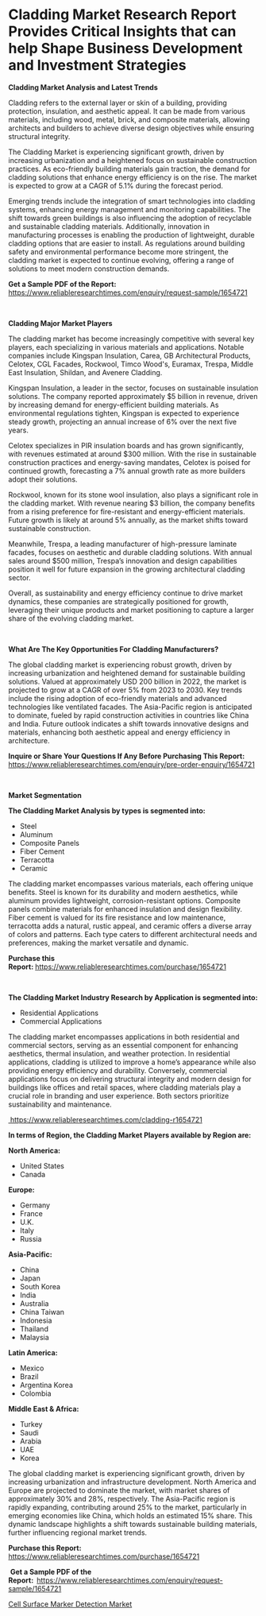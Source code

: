 <p><h1>Cladding Market Research Report Provides Critical Insights that can help Shape Business Development and Investment Strategies</h1></p><p><strong>Cladding Market Analysis and Latest Trends</strong></p>
<p><p>Cladding refers to the external layer or skin of a building, providing protection, insulation, and aesthetic appeal. It can be made from various materials, including wood, metal, brick, and composite materials, allowing architects and builders to achieve diverse design objectives while ensuring structural integrity. </p><p>The Cladding Market is experiencing significant growth, driven by increasing urbanization and a heightened focus on sustainable construction practices. As eco-friendly building materials gain traction, the demand for cladding solutions that enhance energy efficiency is on the rise. The market is expected to grow at a CAGR of 5.1% during the forecast period. </p><p>Emerging trends include the integration of smart technologies into cladding systems, enhancing energy management and monitoring capabilities. The shift towards green buildings is also influencing the adoption of recyclable and sustainable cladding materials. Additionally, innovation in manufacturing processes is enabling the production of lightweight, durable cladding options that are easier to install. As regulations around building safety and environmental performance become more stringent, the cladding market is expected to continue evolving, offering a range of solutions to meet modern construction demands.</p></p>
<p><strong>Get a Sample PDF of the Report:&nbsp;</strong> <a href="https://www.reliableresearchtimes.com/enquiry/request-sample/1654721?utm_campaign=2117&utm_medium=2&utm_source=Github&utm_content=ia&utm_term=06032025&utm_id=cladding">https://www.reliableresearchtimes.com/enquiry/request-sample/1654721</a></p>
<p>&nbsp;</p>
<p><strong>Cladding Major Market Players</strong></p>
<p><p>The cladding market has become increasingly competitive with several key players, each specializing in various materials and applications. Notable companies include Kingspan Insulation, Carea, GB Architectural Products, Celotex, CGL Facades, Rockwool, Timco Wood's, Euramax, Trespa, Middle East Insulation, Shildan, and Avenere Cladding.</p><p>Kingspan Insulation, a leader in the sector, focuses on sustainable insulation solutions. The company reported approximately $5 billion in revenue, driven by increasing demand for energy-efficient building materials. As environmental regulations tighten, Kingspan is expected to experience steady growth, projecting an annual increase of 6% over the next five years.</p><p>Celotex specializes in PIR insulation boards and has grown significantly, with revenues estimated at around $300 million. With the rise in sustainable construction practices and energy-saving mandates, Celotex is poised for continued growth, forecasting a 7% annual growth rate as more builders adopt their solutions.</p><p>Rockwool, known for its stone wool insulation, also plays a significant role in the cladding market. With revenue nearing $3 billion, the company benefits from a rising preference for fire-resistant and energy-efficient materials. Future growth is likely at around 5% annually, as the market shifts toward sustainable construction.</p><p>Meanwhile, Trespa, a leading manufacturer of high-pressure laminate facades, focuses on aesthetic and durable cladding solutions. With annual sales around $500 million, Trespa’s innovation and design capabilities position it well for future expansion in the growing architectural cladding sector.</p><p>Overall, as sustainability and energy efficiency continue to drive market dynamics, these companies are strategically positioned for growth, leveraging their unique products and market positioning to capture a larger share of the evolving cladding market.</p></p>
<p>&nbsp;</p>
<p><strong>What Are The Key Opportunities For Cladding Manufacturers?</strong></p>
<p><p>The global cladding market is experiencing robust growth, driven by increasing urbanization and heightened demand for sustainable building solutions. Valued at approximately USD 200 billion in 2022, the market is projected to grow at a CAGR of over 5% from 2023 to 2030. Key trends include the rising adoption of eco-friendly materials and advanced technologies like ventilated facades. The Asia-Pacific region is anticipated to dominate, fueled by rapid construction activities in countries like China and India. Future outlook indicates a shift towards innovative designs and materials, enhancing both aesthetic appeal and energy efficiency in architecture.</p></p>
<p><strong>Inquire or Share Your Questions If Any Before Purchasing This Report:</strong> <a href="https://www.reliableresearchtimes.com/enquiry/pre-order-enquiry/1654721?utm_campaign=2117&utm_medium=2&utm_source=Github&utm_content=ia&utm_term=06032025&utm_id=cladding">https://www.reliableresearchtimes.com/enquiry/pre-order-enquiry/1654721</a></p>
<p>&nbsp;</p>
<p><strong>Market Segmentation</strong></p>
<p><strong>The Cladding Market Analysis by types is segmented into:</strong></p>
<p><ul><li>Steel</li><li>Aluminum</li><li>Composite Panels</li><li>Fiber Cement</li><li>Terracotta</li><li>Ceramic</li></ul></p>
<p><p>The cladding market encompasses various materials, each offering unique benefits. Steel is known for its durability and modern aesthetics, while aluminum provides lightweight, corrosion-resistant options. Composite panels combine materials for enhanced insulation and design flexibility. Fiber cement is valued for its fire resistance and low maintenance, terracotta adds a natural, rustic appeal, and ceramic offers a diverse array of colors and patterns. Each type caters to different architectural needs and preferences, making the market versatile and dynamic.</p></p>
<p><strong>Purchase this Report:&nbsp;</strong><a href="https://www.reliableresearchtimes.com/purchase/1654721?utm_campaign=2117&utm_medium=2&utm_source=Github&utm_content=ia&utm_term=06032025&utm_id=cladding">https://www.reliableresearchtimes.com/purchase/1654721</a></p>
<p>&nbsp;</p>
<p><strong>The Cladding Market Industry Research by Application is segmented into:</strong></p>
<p><ul><li>Residential Applications</li><li>Commercial Applications</li></ul></p>
<p><p>The cladding market encompasses applications in both residential and commercial sectors, serving as an essential component for enhancing aesthetics, thermal insulation, and weather protection. In residential applications, cladding is utilized to improve a home’s appearance while also providing energy efficiency and durability. Conversely, commercial applications focus on delivering structural integrity and modern design for buildings like offices and retail spaces, where cladding materials play a crucial role in branding and user experience. Both sectors prioritize sustainability and maintenance.</p></p>
<p><a href="https://www.reliableresearchtimes.com/cladding-r1654721?utm_campaign=2117&utm_medium=2&utm_source=Github&utm_content=ia&utm_term=06032025&utm_id=cladding">&nbsp;https://www.reliableresearchtimes.com/cladding-r1654721</a></p>
<p><strong>In terms of Region, the Cladding Market Players available by Region are:</strong></p>
<p>
    <p> <strong> North America: </strong>
        <ul>
            <li>United States</li>
            <li>Canada</li>
        </ul>
        </p> 
    <p> <strong> Europe: </strong>
        <ul>
            <li>Germany</li>
            <li>France</li>
            <li>U.K.</li>
            <li>Italy</li>
            <li>Russia</li>
        </ul>
        </p> 
    <p> <strong> Asia-Pacific: </strong>
        <ul>
            <li>China</li>
            <li>Japan</li>
            <li>South Korea</li>
            <li>India</li>
            <li>Australia</li>
            <li>China Taiwan</li>
            <li>Indonesia</li>
            <li>Thailand</li>
            <li>Malaysia</li>
        </ul>
        </p> 
    <p> <strong> Latin America: </strong>
        <ul>
            <li>Mexico</li>
            <li>Brazil</li>
            <li>Argentina Korea</li>
            <li>Colombia</li>
        </ul>
        </p> 
    <p> <strong> Middle East & Africa: </strong>
        <ul>
            <li>Turkey</li>
            <li>Saudi</li>
            <li>Arabia</li>
            <li>UAE</li>
            <li>Korea</li>
        </ul>
    </p>
    </p>
<p><p>The global cladding market is experiencing significant growth, driven by increasing urbanization and infrastructure development. North America and Europe are projected to dominate the market, with market shares of approximately 30% and 28%, respectively. The Asia-Pacific region is rapidly expanding, contributing around 25% to the market, particularly in emerging economies like China, which holds an estimated 15% share. This dynamic landscape highlights a shift towards sustainable building materials, further influencing regional market trends.</p></p>
<p><strong>Purchase this Report: </strong><a href="https://www.reliableresearchtimes.com/purchase/1654721?utm_campaign=2117&utm_medium=2&utm_source=Github&utm_content=ia&utm_term=06032025&utm_id=cladding">https://www.reliableresearchtimes.com/purchase/1654721</a></p>
<p>&nbsp;<strong>Get a Sample PDF of the Report:&nbsp;&nbsp;</strong><a href="https://www.reliableresearchtimes.com/enquiry/request-sample/1654721?utm_campaign=2117&utm_medium=2&utm_source=Github&utm_content=ia&utm_term=06032025&utm_id=cladding">https://www.reliableresearchtimes.com/enquiry/request-sample/1654721</a></p>
<p><strong></strong></p>
<p><p><a href="https://github.com/julyju69/Market-Research-Report-List-6/blob/main/cell-surface-marker-detection-market.md?utm_campaign=2117&utm_medium=2&utm_source=Github&utm_content=ia&utm_term=06032025&utm_id=cladding">Cell Surface Marker Detection Market</a></p></p>